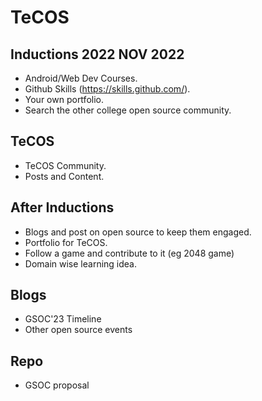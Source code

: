 # TeCOS 

## Inductions 2022 NOV 2022

- Android/Web Dev Courses.
- Github Skills (https://skills.github.com/).
- Your own portfolio.
- Search the other college open source community.

## TeCOS

- TeCOS Community.
- Posts and Content.

## After Inductions

- Blogs and post on open source to keep them engaged.
- Portfolio for TeCOS.
- Follow a game and contribute to it (eg 2048 game)
- Domain wise learning idea.

## Blogs
- GSOC'23 Timeline
- Other open source events

## Repo

- GSOC proposal
